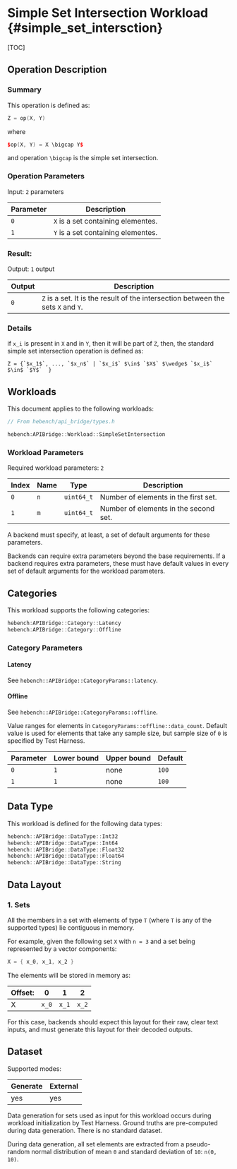 
Simple Set Intersection Workload {#simple_set_intersction}
========================

[TOC]

## Operation Description

### Summary
This operation is defined as:

```cpp
Z = op(X, Y)
```

where

```cpp
$op(X, Y) = X \bigcap Y$
```

and operation `\bigcap` is the simple set intersection.

### Operation Parameters

Input: `2` parameters

| Parameter | Description |
|-|-|
| `0` | `X` is a set containing  elementes. |
| `1` | `Y` is a set containing  elementes. |

### Result:

Output: `1` output

| Output | Description |
|-|-|
| `0` | `Z` is a set. It is the result of the intersection between the sets `X` and `Y`. |

### Details

if `x_i` is present in `X` and in `Y`, then it will be part of `Z`, then, the standard simple set intersection operation is defined as:

```
Z = {`$x_1$`, ..., `$x_n$` | `$x_i$` $\in$ `$X$` $\wedge$ `$x_i$` $\in$ `$Y$`  }
```

## Workloads

This document applies to the following workloads:

```cpp
// From hebench/api_bridge/types.h

hebench:APIBridge::Workload::SimpleSetIntersection
```

### Workload Parameters

Required workload parameters: `2`

| Index | Name | Type | Description |
|-|-|-|-|
| `0` | `n` | `uint64_t` | Number of elements in the first set. |
| `1` | `m` | `uint64_t` | Number of elements in the second set. |

 A backend must specify, at least, a set of default arguments for these parameters.

Backends can require extra parameters beyond the base requirements. If a backend requires extra parameters, these must have default values in every set of default arguments for the workload parameters.

## Categories
This workload supports the following categories:

```cpp
hebench:APIBridge::Category::Latency
hebench:APIBridge::Category::Offline
```

### Category Parameters
#### Latency
See `hebench::APIBridge::CategoryParams::latency`.

#### Offline
See `hebench::APIBridge::CategoryParams::offline`.

Value ranges for elements in `CategoryParams::offline::data_count`. Default value is used for elements that take any sample size, but sample size of `0` is specified by Test Harness.

| Parameter | Lower bound | Upper bound | Default |
|-|-|-|-|
| `0` | `1` | none |`100` | 
| `1` | `1` | none |`100` | 

## Data Type

This workload is defined for the following data types:

```cpp
hebench::APIBridge::DataType::Int32
hebench::APIBridge::DataType::Int64
hebench::APIBridge::DataType::Float32
hebench::APIBridge::DataType::Float64
hebench::APIBridge::DataType::String
```

## Data Layout

### 1. Sets
All the members in a set with elements of type `T` (where `T` is any of the supported types) lie contiguous in memory.

For example, given the following set `X` with `n = 3` and a set being represented by a vector components:

```cpp
X = { x_0, x_1, x_2 }
```

The elements will be stored in memory as:

| Offset: | 0 | 1 | 2 |
|-|-|-|-|
|X| `x_0`  | `x_1`  | `x_2`  |

For this case, backends should expect this layout for their raw, clear text inputs, and must generate this layout for their decoded outputs.

## Dataset

Supported modes:

| Generate | External |
|-|-|
| yes | yes |

Data generation for sets used as input for this workload occurs during workload initialization by Test Harness. Ground truths are pre-computed during data generation. There is no standard dataset.

During data generation, all set elements are extracted from a pseudo-random normal distribution of mean `0` and standard deviation of `10`: `n(0, 10)`.
